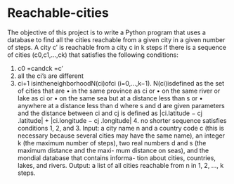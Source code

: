 # Reachable-cities
The objective of this project is to write a Python program that uses a database to find all the cities reachable from a given city in a given number of steps.
A city c′ is reachable from a city c in k steps if there is a sequence of cities (c0,c1,...,ck) that satisfies the following conditions: 
1. c0 =candck =c′
2. all the ci’s are different
3. ci+1 isintheneighborhoodN(ci)ofci (i=0,...,k−1). N(ci)isdefined as the set of cities that are
• in the same province as ci or
• on the same river or lake as ci or
• on the same sea but at a distance less than s or • anywhere at a distance less than d
where s and d are given parameters and the distance between ci and cj is defined as
|ci.latitude − cj .latitude| + |ci.longitude − cj .longitude| 4. no shorter sequence satisfies conditions 1, 2, and 3.
Input: a city name n and a country code c (this is necessary because several cities may have the same name), an integer k (the maximum number of steps), two real numbers d and s (the maximum distance and the maxi- mum distance on seas), and the mondial database that contains informa- tion about cities, countries, lakes, and rivers.
Output:
a list of all cities reachable from n in 1, 2, ..., k steps.
